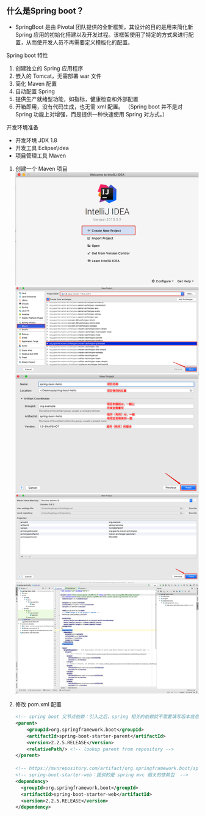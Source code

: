 ## 什么是Spring boot？
* SpringBoot 是由 Pivotal 团队提供的全新框架，其设计的目的是用来简化新 Spring 应用的初始化搭建以及开发过程。该框架使用了特定的方式来进行配置，从而使开发人员不再需要定义模版化的配置。


Spring boot 特性
1. 创建独立的 Spring 应用程序
2. 嵌入的 Tomcat，无需部署 war 文件
3. 简化 Maven 配置
4. 自动配置 Spring
5. 提供生产就绪型功能，如指标，健康检查和外部配置
6. 开箱即用，没有代码生成，也无需 xml 配置。
（Spring boot 并不是对 Spring 功能上对增强，而是提供一种快速使用 Spring 对方式。）


开发环境准备
* 开发环境 JDK 1.8
* 开发工具 Eclipse\idea
* 项目管理工具 Maven 




1. 创建一个 Maven 项目
    ![#](./Snip20200316_10.png)
    ![#](./Snip20200316_11.png)
    ![#](./Snip20200316_19.png)
    ![#](./Snip20200316_18.png)
    ![#](./Snip20200316_21.png)

2. 修改 pom.xml 配置
    
    ```xml
    <!-- spring boot 父节点依赖：引入之后，spring 相关的依赖就不需要填写版本信息， spring boot 会自动选择最合适的版本进行添加 -->
    <parent>
        <groupId>org.springframework.boot</groupId>
        <artifactId>spring-boot-starter-parent</artifactId>
        <version>2.2.5.RELEASE</version>
        <relativePath/> <!-- lookup parent from repository -->
    </parent>

    <!-- https://mvnrepository.com/artifact/org.springframework.boot/spring-boot-starter-web -->
    <!-- spring-boot-starter-web：提供的是 spring mvc 相关的依赖包  -->
    <dependency>
      <groupId>org.springframework.boot</groupId>
      <artifactId>spring-boot-starter-web</artifactId>
      <version>2.2.5.RELEASE</version>
    </dependency>

    ```